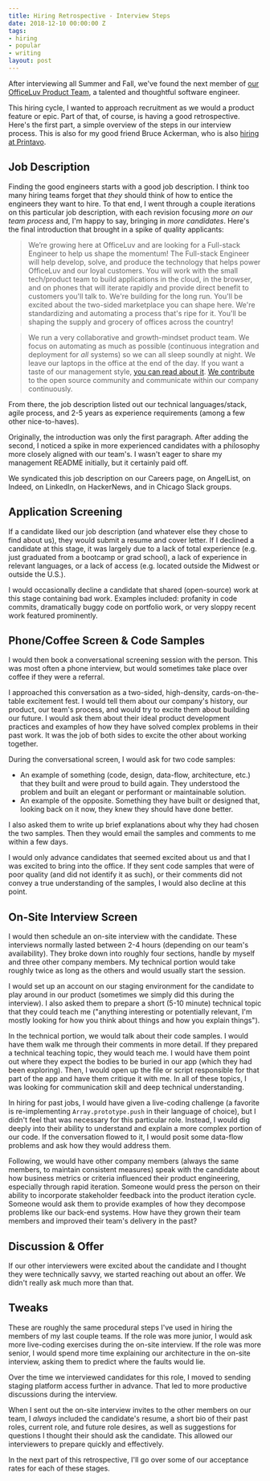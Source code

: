 ```yaml
---
title: Hiring Retrospective - Interview Steps
date: 2018-12-10 00:00:00 Z
tags:
- hiring
- popular
- writing
layout: post
---
```


After interviewing all Summer and Fall, we've found the next member of [our OfficeLuv Product Team][0], a talented and thoughtful software engineer.

This hiring cycle, I wanted to approach recruitment as we would a product feature or epic. Part of that, of course, is having a good retrospective. Here's the first part, a simple overview of the steps in our interview process. This is also for my good friend Bruce Ackerman, who is also [hiring at Printavo][1].

## Job Description

Finding the good engineers starts with a good job description. I think too many hiring teams forget that _they_ should think of how to entice the engineers they want to hire. To that end, I went through a couple iterations on this particular job description, with each revision focusing _more on our team process_ and, I'm happy to say, bringing in _more candidates_. Here's the final introduction that brought in a spike of quality applicants:

> We’re growing here at OfficeLuv and are looking for a Full-stack Engineer to help us shape the momentum! The Full-stack Engineer will help develop, solve, and produce the technology that helps power OfficeLuv and our loyal customers. You will work with the small tech/product team to build applications in the cloud, in the browser, and on phones that will iterate rapidly and provide direct benefit to customers you'll talk to. We're building for the long run. You'll be excited about the two-sided marketplace you can shape here. We're standardizing and automating a process that's ripe for it. You'll be shaping the supply and grocery of offices across the country!

> We run a very collaborative and growth-mindset product team. We focus on automating as much as possible (continuous integration and deployment for *all* systems) so we can all sleep soundly at night. We leave our laptops in the office at the end of the day. If you want a taste of our management style, [you can read about it][2]. [We contribute][3] to the open source community and communicate within our company continuously.

From there, the job description listed out our technical languages/stack, agile process, and 2-5 years  as experience requirements (among a few other nice-to-haves).

Originally, the introduction was only the first paragraph. After adding the second, I noticed a spike in more experienced candidates with a philosophy more closely aligned with our team's. I wasn't eager to share my management README initially, but it certainly paid off.

We syndicated this job description on our Careers page, on AngelList, on Indeed, on LinkedIn, on HackerNews, and in Chicago Slack groups.

## Application Screening

If a candidate liked our job description (and whatever else they chose to find about us), they would submit a resume and cover letter. If I declined a candidate at this stage, it was largely due to a lack of total experience (e.g. just graduated from a bootcamp or grad school), a lack of experience in relevant languages, or a lack of access (e.g. located outside the Midwest or outside the U.S.).

I would occasionally decline a candidate that shared (open-source) work at this stage containing bad work. Examples included: profanity in code commits, dramatically buggy code on portfolio work, or very sloppy recent work featured prominently.

## Phone/Coffee Screen & Code Samples

I would then book a conversational screening session with the person. This was most often a phone interview, but would sometimes take place over coffee if they were a referral.

I approached this conversation as a two-sided, high-density, cards-on-the-table excitement fest. I would tell them about our company's history, our product, our team's process, and would try to excite them about building our future. I would ask them about their ideal product development practices and examples of how they have solved complex problems in their past work. It was the job of both sides to excite the other about working together.

During the conversational screen, I would ask for two code samples:

- An example of something (code, design, data-flow, architecture, etc.) that they built and were proud to build again. They understood the problem and built an elegant or performant or maintainable solution.
- An example of the opposite. Something they have built or designed that, looking back on it now, they knew they should have done better.

I also asked them to write up brief explanations about why they had chosen the two samples. Then they would email the samples and comments to me within a few days.

I would only advance candidates that seemed excited about us and that I was excited to bring into the office. If they sent code samples that were of poor quality (and did not identify it as such), or their comments did not convey a true understanding of the samples, I would also decline at this point.

## On-Site Interview Screen

I would then schedule an on-site interview with the candidate. These interviews normally lasted between 2-4 hours (depending on our team's availability). They broke down into roughly four sections, handle by myself and three other company members. My technical portion would take roughly twice as long as the others and would usually start the session.

I would set up an account on our staging environment for the candidate to play around in our product (sometimes we simply did this during the interview). I also asked them to prepare a short (5-10 minute) technical topic that they could teach me ("anything interesting or potentially relevant, I'm mostly looking for how you think about things and how you explain things").

In the technical portion, we would talk about their code samples. I would have them walk me through their comments in more detail. If they prepared a technical teaching topic, they would teach me. I would have them point out where they expect the bodies to be buried in our app (which they had been exploring). Then, I would open up the file or script responsible for that part of the app and have them critique it with me. In all of these topics, I was looking for communication skill and deep technical understanding.

In hiring for past jobs, I would have given a live-coding challenge (a favorite is re-implementing `Array.prototype.push` in their language of choice), but I didn't feel that was necessary for this particular role. Instead, I would dig deeply into their ability to understand and explain a more complex portion of our code. If the conversation flowed to it, I would posit some data-flow problems and ask how they would address them.

Following, we would have other company members (always the same members, to maintain consistent measures) speak with the candidate about how business metrics or criteria influenced their product engineering, especially through rapid iteration. Someone would press the person on their ability to incorporate stakeholder feedback into the product iteration cycle. Someone would ask them to provide examples of how they decompose problems like our back-end systems. How have they grown their team members and improved their team's delivery in the past?

## Discussion & Offer

If our other interviewers were excited about the candidate and I thought they were technically savvy, we started reaching out about an offer. We didn't really ask much more than that.

## Tweaks

These are roughly the same procedural steps I've used in hiring the members of my last couple teams. If the role was more junior, I would ask more live-coding exercises during the on-site interview. If the role was more senior, I would spend more time explaining our architecture in the on-site interview, asking them to predict where the faults would lie.

Over the time we interviewed candidates for this role, I moved to sending staging platform access further in advance. That led to more productive discussions during the interview.

When I sent out the on-site interview invites to the other members on our team, I _always_ included the candidate's resume, a short bio of their past roles, current role, and future role desires, as well as suggestions for questions I thought their should ask the candidate. This allowed our interviewers to prepare quickly and effectively.

In the next part of this retrospective, I'll go over some of our acceptance rates for each of these stages.

[0]: https://officeluv.github.io
[1]: https://angel.co/printavo/jobs
[2]: https://github.com/andjosh/as-your-manager
[3]: https://github.com/officeluv
